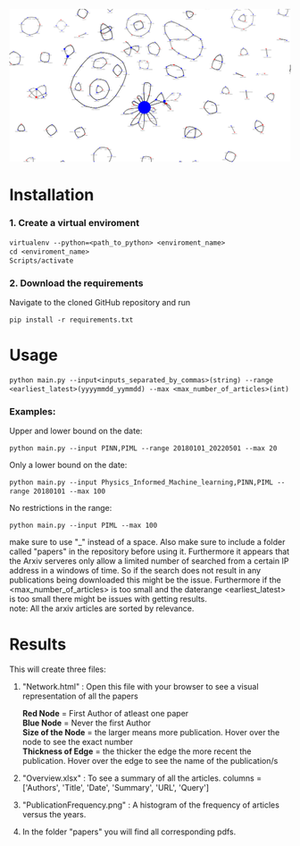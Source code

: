 
![Alt Text](exampleNetwork.png)


# Installation

### 1. Create a virtual enviroment

```
virtualenv --python=<path_to_python> <enviroment_name>
cd <enviroment_name>
Scripts/activate
```

### 2. Download the requirements

Navigate to the cloned GitHub repository and run

```
pip install -r requirements.txt
```

# Usage

```
python main.py --input<inputs_separated_by_commas>(string) --range <earliest_latest>(yyyymmdd_yymmdd) --max <max_number_of_articles>(int)
```

### Examples:

Upper and lower bound on the date:
```
python main.py --input PINN,PIML --range 20180101_20220501 --max 20
```

Only a lower bound on the date:
```
python main.py --input Physics_Informed_Machine_learning,PINN,PIML --range 20180101 --max 100
```

No restrictions in the range:
```
python main.py --input PIML --max 100
```

make sure to use "_" instead of a space. Also make sure to include a folder called "papers" in the repository before using it. Furthermore it appears that the Arxiv serveres only allow a limited number of searched from a certain IP address in a windows of time. So if the search does not result in any publications being downloaded this might be the issue. Furthermore if the <max_number_of_articles> is too small and the daterange <earliest_latest> is too small there might be issues with getting results. <br />
note: All the arxiv articles are sorted by relevance.

# Results
This will create three files:

1. "Network.html" : Open this file with your browser to see a visual representation of all the papers
   
    **Red Node**     = First Author of atleast one paper <br />
    **Blue Node** = Never the first Author <br />
    **Size of the Node** = the larger means more publication. Hover over the node to see the exact number <br />
    **Thickness of Edge** = the thicker the edge the more recent the publication. Hover over the edge to see the name of the publication/s <br />
   


2. "Overview.xlsx" : To see a summary of all the articles. columns = ['Authors', 'Title', 'Date', 'Summary', 'URL', 'Query']

3. "PublicationFrequency.png" : A histogram of the frequency of articles versus the years.
4. In the folder "papers" you will find all corresponding pdfs.

